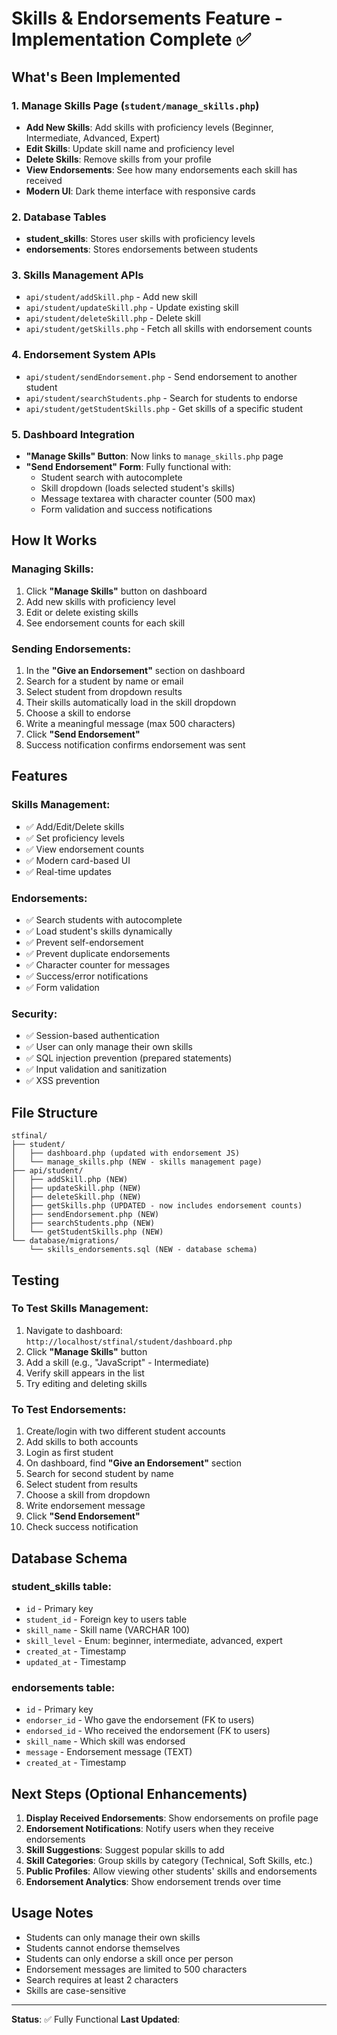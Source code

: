 # Skills & Endorsements Feature - Implementation Complete ✅

## What's Been Implemented

### 1. **Manage Skills Page** (`student/manage_skills.php`)
   - **Add New Skills**: Add skills with proficiency levels (Beginner, Intermediate, Advanced, Expert)
   - **Edit Skills**: Update skill name and proficiency level
   - **Delete Skills**: Remove skills from your profile
   - **View Endorsements**: See how many endorsements each skill has received
   - **Modern UI**: Dark theme interface with responsive cards

### 2. **Database Tables**
   - **student_skills**: Stores user skills with proficiency levels
   - **endorsements**: Stores endorsements between students

### 3. **Skills Management APIs**
   - `api/student/addSkill.php` - Add new skill
   - `api/student/updateSkill.php` - Update existing skill
   - `api/student/deleteSkill.php` - Delete skill
   - `api/student/getSkills.php` - Fetch all skills with endorsement counts

### 4. **Endorsement System APIs**
   - `api/student/sendEndorsement.php` - Send endorsement to another student
   - `api/student/searchStudents.php` - Search for students to endorse
   - `api/student/getStudentSkills.php` - Get skills of a specific student

### 5. **Dashboard Integration**
   - **"Manage Skills" Button**: Now links to `manage_skills.php` page
   - **"Send Endorsement" Form**: Fully functional with:
     - Student search with autocomplete
     - Skill dropdown (loads selected student's skills)
     - Message textarea with character counter (500 max)
     - Form validation and success notifications

## How It Works

### Managing Skills:
1. Click **"Manage Skills"** button on dashboard
2. Add new skills with proficiency level
3. Edit or delete existing skills
4. See endorsement counts for each skill

### Sending Endorsements:
1. In the **"Give an Endorsement"** section on dashboard
2. Search for a student by name or email
3. Select student from dropdown results
4. Their skills automatically load in the skill dropdown
5. Choose a skill to endorse
6. Write a meaningful message (max 500 characters)
7. Click **"Send Endorsement"**
8. Success notification confirms endorsement was sent

## Features

### Skills Management:
- ✅ Add/Edit/Delete skills
- ✅ Set proficiency levels
- ✅ View endorsement counts
- ✅ Modern card-based UI
- ✅ Real-time updates

### Endorsements:
- ✅ Search students with autocomplete
- ✅ Load student's skills dynamically
- ✅ Prevent self-endorsement
- ✅ Prevent duplicate endorsements
- ✅ Character counter for messages
- ✅ Success/error notifications
- ✅ Form validation

### Security:
- ✅ Session-based authentication
- ✅ User can only manage their own skills
- ✅ SQL injection prevention (prepared statements)
- ✅ Input validation and sanitization
- ✅ XSS prevention

## File Structure

```
stfinal/
├── student/
│   ├── dashboard.php (updated with endorsement JS)
│   └── manage_skills.php (NEW - skills management page)
├── api/student/
│   ├── addSkill.php (NEW)
│   ├── updateSkill.php (NEW)
│   ├── deleteSkill.php (NEW)
│   ├── getSkills.php (UPDATED - now includes endorsement counts)
│   ├── sendEndorsement.php (NEW)
│   ├── searchStudents.php (NEW)
│   └── getStudentSkills.php (NEW)
└── database/migrations/
    └── skills_endorsements.sql (NEW - database schema)
```

## Testing

### To Test Skills Management:
1. Navigate to dashboard: `http://localhost/stfinal/student/dashboard.php`
2. Click **"Manage Skills"** button
3. Add a skill (e.g., "JavaScript" - Intermediate)
4. Verify skill appears in the list
5. Try editing and deleting skills

### To Test Endorsements:
1. Create/login with two different student accounts
2. Add skills to both accounts
3. Login as first student
4. On dashboard, find **"Give an Endorsement"** section
5. Search for second student by name
6. Select student from results
7. Choose a skill from dropdown
8. Write endorsement message
9. Click **"Send Endorsement"**
10. Check success notification

## Database Schema

### student_skills table:
- `id` - Primary key
- `student_id` - Foreign key to users table
- `skill_name` - Skill name (VARCHAR 100)
- `skill_level` - Enum: beginner, intermediate, advanced, expert
- `created_at` - Timestamp
- `updated_at` - Timestamp

### endorsements table:
- `id` - Primary key
- `endorser_id` - Who gave the endorsement (FK to users)
- `endorsed_id` - Who received the endorsement (FK to users)
- `skill_name` - Which skill was endorsed
- `message` - Endorsement message (TEXT)
- `created_at` - Timestamp

## Next Steps (Optional Enhancements)

1. **Display Received Endorsements**: Show endorsements on profile page
2. **Endorsement Notifications**: Notify users when they receive endorsements
3. **Skill Suggestions**: Suggest popular skills to add
4. **Skill Categories**: Group skills by category (Technical, Soft Skills, etc.)
5. **Public Profiles**: Allow viewing other students' skills and endorsements
6. **Endorsement Analytics**: Show endorsement trends over time

## Usage Notes

- Students can only manage their own skills
- Students cannot endorse themselves
- Students can only endorse a skill once per person
- Endorsement messages are limited to 500 characters
- Search requires at least 2 characters
- Skills are case-sensitive

---

**Status**: ✅ Fully Functional
**Last Updated**: <?= date('Y-m-d H:i:s') ?>
